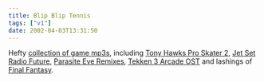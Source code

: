```yaml
---
title: Blip Blip Tennis
tags: ["v1"]
date: 2002-04-03T13:31:50
---
```


Hefty [collection of game mp3s][1], including [Tony Hawks Pro Skater 2][2], [Jet Set Radio Future][3], [Parasite Eve Remixes][4], [Tekken 3 Arcade OST][5] and lashings of [Final Fantasy][6].

[1]: http://www.gamingforce.com/audio/mp3/
[2]: http://www.gamingforce.com/audio/mp3/sz/thps2.php
[3]: http://www.gamingforce.com/audio/mp3/gr/jetsetradiofuture.php
[4]: http://www.gamingforce.com/audio/mp3/gr/pevermix.php
[5]: http://www.gamingforce.com/audio/mp3/sz/tekken3arcade.php
[6]: http://www.gamingforce.com/audio/mp3/af.php
